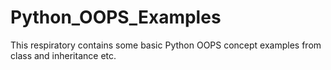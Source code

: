 # Python_OOPS_Examples
This respiratory contains some basic Python OOPS concept examples from class and inheritance etc.
